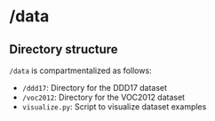 # /data

## Directory structure

`/data` is compartmentalized as follows:

- `/ddd17`: Directory for the DDD17 dataset
- `/voc2012`: Directory for the VOC2012 dataset
- `visualize.py`: Script to visualize dataset examples